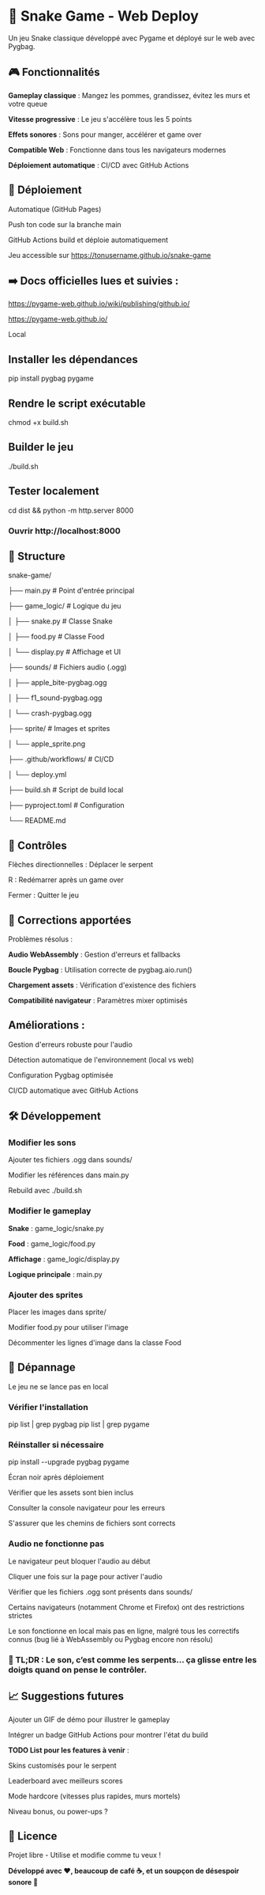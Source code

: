 # 🐍 Snake Game - Web Deploy

Un jeu Snake classique développé avec Pygame et déployé sur le web avec Pygbag.

## 🎮 Fonctionnalités

**Gameplay classique** : Mangez les pommes, grandissez, évitez les murs et votre queue

**Vitesse progressive** : Le jeu s'accélère tous les 5 points

**Effets sonores** : Sons pour manger, accélérer et game over

**Compatible Web** : Fonctionne dans tous les navigateurs modernes

**Déploiement automatique** : CI/CD avec GitHub Actions

## 🚀 Déploiement

Automatique (GitHub Pages)

Push ton code sur la branche main

GitHub Actions build et déploie automatiquement

Jeu accessible sur https://tonusername.github.io/snake-game

## ➡️ Docs officielles lues et suivies :

https://pygame-web.github.io/wiki/publishing/github.io/

https://pygame-web.github.io/

Local

## Installer les dépendances
pip install pygbag pygame

## Rendre le script exécutable
chmod +x build.sh

## Builder le jeu
./build.sh

## Tester localement
cd dist && python -m http.server 8000
### Ouvrir http://localhost:8000

## 📁 Structure

snake-game/

├── main.py               # Point d'entrée principal

├── game_logic/           # Logique du jeu

│   ├── snake.py          # Classe Snake

│   ├── food.py           # Classe Food

│   └── display.py        # Affichage et UI

├── sounds/               # Fichiers audio (.ogg)

│   ├── apple_bite-pygbag.ogg

│   ├── f1_sound-pygbag.ogg

│   └── crash-pygbag.ogg

├── sprite/               # Images et sprites

│   └── apple_sprite.png

├── .github/workflows/    # CI/CD

│   └── deploy.yml

├── build.sh              # Script de build local

├── pyproject.toml        # Configuration

└── README.md

## 🎯 Contrôles

Flèches directionnelles : Déplacer le serpent

R : Redémarrer après un game over

Fermer : Quitter le jeu

## 🔧 Corrections apportées

Problèmes résolus :

**Audio WebAssembly** : Gestion d'erreurs et fallbacks

**Boucle Pygbag** : Utilisation correcte de pygbag.aio.run()

**Chargement assets** : Vérification d'existence des fichiers

**Compatibilité navigateur** : Paramètres mixer optimisés

## Améliorations :

Gestion d'erreurs robuste pour l'audio

Détection automatique de l'environnement (local vs web)

Configuration Pygbag optimisée

CI/CD automatique avec GitHub Actions

## 🛠️ Développement

### Modifier les sons

Ajouter tes fichiers .ogg dans sounds/

Modifier les références dans main.py

Rebuild avec ./build.sh

### Modifier le gameplay

**Snake** : game_logic/snake.py

**Food** : game_logic/food.py

**Affichage** : game_logic/display.py

**Logique principale** : main.py

### Ajouter des sprites

Placer les images dans sprite/

Modifier food.py pour utiliser l'image

Décommenter les lignes d'image dans la classe Food

## 🐛 Dépannage

Le jeu ne se lance pas en local

### Vérifier l'installation
pip list | grep pygbag
pip list | grep pygame

### Réinstaller si nécessaire
pip install --upgrade pygbag pygame

Écran noir après déploiement

Vérifier que les assets sont bien inclus

Consulter la console navigateur pour les erreurs

S'assurer que les chemins de fichiers sont corrects

### Audio ne fonctionne pas

Le navigateur peut bloquer l'audio au début

Cliquer une fois sur la page pour activer l'audio

Vérifier que les fichiers .ogg sont présents dans sounds/

Certains navigateurs (notamment Chrome et Firefox) ont des restrictions strictes

Le son fonctionne en local mais pas en ligne, malgré tous les correctifs connus (bug lié à WebAssembly ou Pygbag encore non résolu)

### 🚨 TL;DR : Le son, c’est comme les serpents… ça glisse entre les doigts quand on pense le contrôler.

## 📈 Suggestions futures

Ajouter un GIF de démo pour illustrer le gameplay

Intégrer un badge GitHub Actions pour montrer l'état du build

**TODO List pour les features à venir** :

Skins customisés pour le serpent

Leaderboard avec meilleurs scores

Mode hardcore (vitesses plus rapides, murs mortels)

Niveau bonus, ou power-ups ?

## 📜 Licence

Projet libre - Utilise et modifie comme tu veux !

**Développé avec ❤️, beaucoup de café ☕, et un soupçon de désespoir sonore 🎷**
